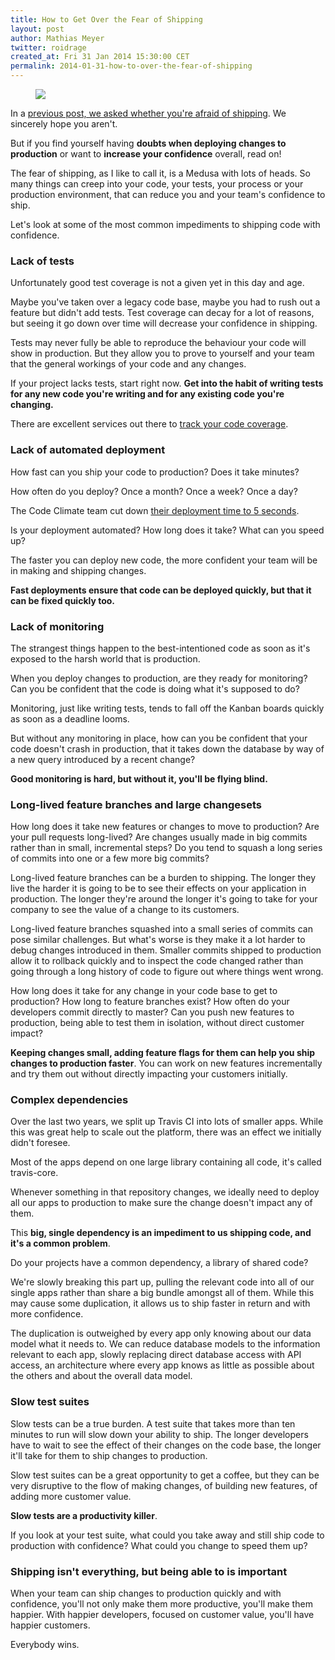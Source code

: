 ```yaml
---
title: How to Get Over the Fear of Shipping
layout: post
author: Mathias Meyer
twitter: roidrage
created_at: Fri 31 Jan 2014 15:30:00 CET
permalink: 2014-01-31-how-to-over-the-fear-of-shipping
---
```

<figure class="right normal">
  <img src="http://farm8.staticflickr.com/7174/6432758331_e5fef60899_n.jpg">
</figure>

In a [previous post, we asked whether you're afraid of
shipping](/2014-01-17-are-you-afraid-of-shipping/). We sincerely hope you
aren't.

But if you find yourself having **doubts when deploying changes to production**
or want to **increase your confidence** overall, read on!

The fear of shipping, as I like to call it, is a Medusa with lots of heads. So
many things can creep into your code, your tests, your process or your
production environment, that can reduce you and your team's confidence to ship.

Let's look at some of the most common impediments to shipping code with
confidence.

### Lack of tests

Unfortunately good test coverage is not a given yet in this day and age.

Maybe you've taken over a legacy code base, maybe you had to rush out a feature
but didn't add tests. Test coverage can decay for a lot of reasons, but seeing
it go down over time will decrease your confidence in shipping.

Tests may never fully be able to reproduce the behaviour your code will show in
production. But they allow you to prove to yourself and your team that the
general workings of your code and any changes.

If your project lacks tests, start right now. **Get into the habit of writing
tests for any new code you're writing and for any existing code you're
changing.**

There are excellent services out there to [track your code
coverage](https://codeclimate.com/partners/travisci).

### Lack of automated deployment

How fast can you ship your code to production? Does it take minutes?

How often do you deploy? Once a month? Once a week? Once a day?

The Code Climate team cut down [their deployment time to 5
seconds](http://blog.codeclimate.com/blog/2013/10/02/high-speed-rails-deploys-with-git/).

Is your deployment automated? How long does it take? What can you speed up?

The faster you can deploy new code, the more confident your team will be in
making and shipping changes.

**Fast deployments ensure that code can be deployed quickly, but that it can be
fixed quickly too.**

### Lack of monitoring

The strangest things happen to the best-intentioned code as soon as it's exposed
to the harsh world that is production.

When you deploy changes to production, are they ready for monitoring? Can you be
confident that the code is doing what it's supposed to do?

Monitoring, just like writing tests, tends to fall off the Kanban boards quickly
as soon as a deadline looms.

But without any monitoring in place, how can you be confident that your code
doesn't crash in production, that it takes down the database by way of a new
query introduced by a recent change?

**Good monitoring is hard, but without it, you'll be flying blind.**

### Long-lived feature branches and large changesets

How long does it take new features or changes to move to production? Are your
pull requests long-lived? Are changes usually made in big commits rather than in
small, incremental steps? Do you tend to squash a long series of commits into
one or a few more big commits?

Long-lived feature branches can be a burden to shipping. The longer they live
the harder it is going to be to see their effects on your application in
production. The longer they're around the longer it's going to take for your
company to see the value of a change to its customers.

Long-lived feature branches squashed into a small series of commits can pose
similar challenges. But what's worse is they make it a lot harder to debug
changes introduced in them. Smaller commits shipped to production allow it to
rollback quickly and to inspect the code changed rather than going through a
long history of code to figure out where things went wrong.

How long does it take for any change in your code base to get to production? How
long to feature branches exist? How often do your developers commit directly to
master? Can you push new features to production, being able to test them in
isolation, without direct customer impact?

**Keeping changes small, adding feature flags for them can help you ship changes
to production faster**. You can work on new features incrementally and try them
out without directly impacting your customers initially.

### Complex dependencies

Over the last two years, we split up Travis CI into lots of smaller apps. While
this was great help to scale out the platform, there was an effect we initially
didn't foresee.

Most of the apps depend on one large library containing all code, it's called
travis-core.

Whenever something in that repository changes, we ideally need to deploy all our
apps to production to make sure the change doesn't impact any of them.

This **big, single dependency is an impediment to us shipping code, and it's a
common problem**.

Do your projects have a common dependency, a library of shared code?

We're slowly breaking this part up, pulling the relevant code into all of our
single apps rather than share a big bundle amongst all of them. While this may
cause some duplication, it allows us to ship faster in return and with more
confidence.

The duplication is outweighed by every app only knowing about our data model
what it needs to. We can reduce database models to the information relevant to
each app, slowly replacing direct database access with API access, an
architecture where every app knows as little as possible about the others and
about the overall data model.

### Slow test suites

Slow tests can be a true burden. A test suite that takes more than ten minutes
to run will slow down your ability to ship. The longer developers have to wait
to see the effect of their changes on the code base, the longer it'll take for
them to ship changes to production.

Slow test suites can be a great opportunity to get a coffee, but they can be
very disruptive to the flow of making changes, of building new features, of
adding more customer value.

**Slow tests are a productivity killer**.

If you look at your test suite, what could you take away and still ship code to
production with confidence? What could you change to speed them up?

### Shipping isn't everything, but being able to is important

When your team can ship changes to production quickly and with confidence,
you'll not only make them more productive, you'll make them happier. With
happier developers, focused on customer value, you'll have happier customers.

Everybody wins.
